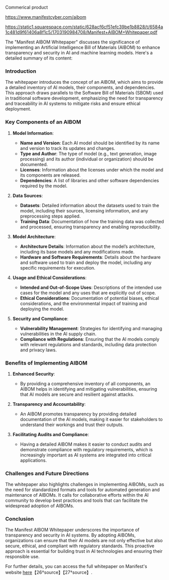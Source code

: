 Commerical product 



https://www.manifestcyber.com/aibom

https://static1.squarespace.com/static/628acf6cf51efc39be1b8828/t/6584a1c481d9f61406a8f1c5/1703190984708/Manifest+AIBOM+Whitepaper.pdf



The "Manifest AIBOM Whitepaper" discusses the significance of implementing an Artificial Intelligence Bill of Materials (AIBOM) to enhance transparency and security in AI and machine learning models. Here's a detailed summary of its content:

### Introduction
The whitepaper introduces the concept of an AIBOM, which aims to provide a detailed inventory of AI models, their components, and dependencies. This approach draws parallels to the Software Bill of Materials (SBOM) used in traditional software development, emphasizing the need for transparency and traceability in AI systems to mitigate risks and ensure ethical deployment.

### Key Components of an AIBOM

1. **Model Information**:
   - **Name and Version**: Each AI model should be identified by its name and version to track its updates and changes.
   - **Type and Author**: The type of model (e.g., text generation, image processing) and its author (individual or organization) should be documented.
   - **Licenses**: Information about the licenses under which the model and its components are released.
   - **Dependencies**: A list of libraries and other software dependencies required by the model.

2. **Data Sources**:
   - **Datasets**: Detailed information about the datasets used to train the model, including their sources, licensing information, and any preprocessing steps applied.
   - **Training Data**: Documentation of how the training data was collected and processed, ensuring transparency and enabling reproducibility.

3. **Model Architecture**:
   - **Architecture Details**: Information about the model’s architecture, including its base models and any modifications made.
   - **Hardware and Software Requirements**: Details about the hardware and software used to train and deploy the model, including any specific requirements for execution.

4. **Usage and Ethical Considerations**:
   - **Intended and Out-of-Scope Uses**: Descriptions of the intended use cases for the model and any uses that are explicitly out of scope.
   - **Ethical Considerations**: Documentation of potential biases, ethical considerations, and the environmental impact of training and deploying the model.

5. **Security and Compliance**:
   - **Vulnerability Management**: Strategies for identifying and managing vulnerabilities in the AI supply chain.
   - **Compliance with Regulations**: Ensuring that the AI models comply with relevant regulations and standards, including data protection and privacy laws.

### Benefits of Implementing AIBOM

1. **Enhanced Security**:
   - By providing a comprehensive inventory of all components, an AIBOM helps in identifying and mitigating vulnerabilities, ensuring that AI models are secure and resilient against attacks.

2. **Transparency and Accountability**:
   - An AIBOM promotes transparency by providing detailed documentation of the AI models, making it easier for stakeholders to understand their workings and trust their outputs.

3. **Facilitating Audits and Compliance**:
   - Having a detailed AIBOM makes it easier to conduct audits and demonstrate compliance with regulatory requirements, which is increasingly important as AI systems are integrated into critical applications.

### Challenges and Future Directions

The whitepaper also highlights challenges in implementing AIBOMs, such as the need for standardized formats and tools for automated generation and maintenance of AIBOMs. It calls for collaborative efforts within the AI community to develop best practices and tools that can facilitate the widespread adoption of AIBOMs.

### Conclusion

The Manifest AIBOM Whitepaper underscores the importance of transparency and security in AI systems. By adopting AIBOMs, organizations can ensure that their AI models are not only effective but also secure, ethical, and compliant with regulatory standards. This proactive approach is essential for building trust in AI technologies and ensuring their responsible use.

For further details, you can access the full whitepaper on Manifest's website [here](https://www.manifestcyber.com/aibom)【26†source】【27†source】.